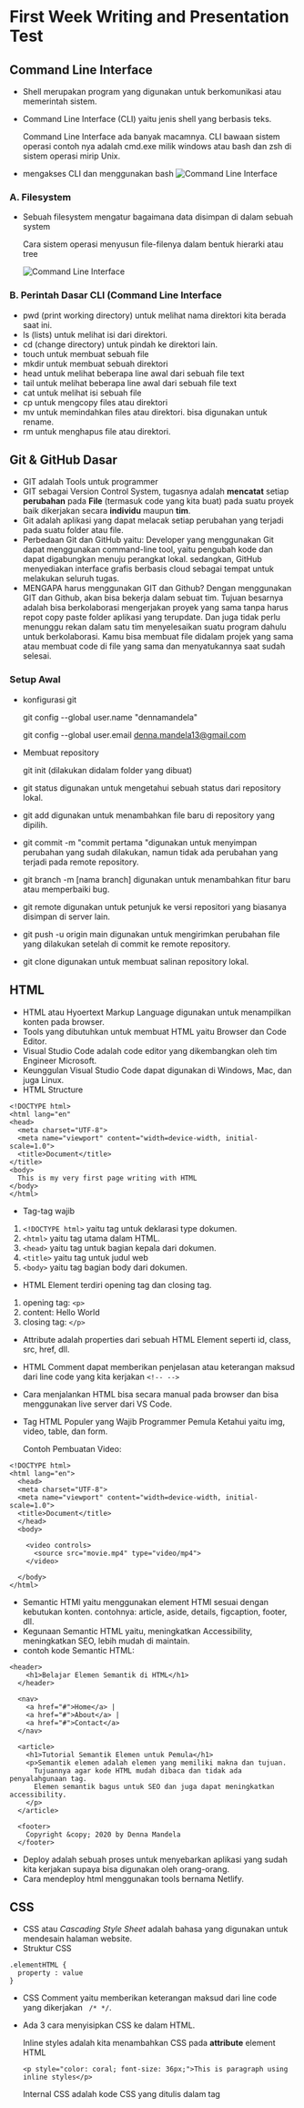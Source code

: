 # First Week Writing and Presentation Test
## Command Line Interface
- Shell merupakan program yang digunakan untuk berkomunikasi atau memerintah sistem.
- Command Line Interface (CLI) yaitu jenis shell yang berbasis teks.

  Command Line Interface ada banyak macamnya. CLI bawaan sistem operasi contoh nya adalah cmd.exe milik windows atau bash dan zsh di sistem operasi mirip Unix.
  
- mengakses CLI dan menggunakan bash ![Command Line Interface](/week-1/mengakses-cli.png)
### A. Filesystem
- Sebuah filesystem mengatur bagaimana data disimpan di dalam sebuah system
  
  Cara sistem operasi menyusun file-filenya dalam bentuk hierarki atau tree

  ![Command Line Interface](/week-1/filesystem.png)

### B. Perintah Dasar CLI (Command Line Interface 
- pwd (print working directory) untuk melihat nama direktori kita berada saat ini.
- ls (lists) untuk melihat isi dari direktori.
- cd (change directory) untuk pindah ke direktori lain.
- touch untuk membuat sebuah file
- mkdir untuk membuat sebuah direktori
- head untuk melihat beberapa line awal dari sebuah file text
- tail untuk melihat beberapa line awal dari sebuah file text
- cat untuk melihat isi sebuah file
- cp untuk mengcopy files atau direktori
- mv untuk memindahkan files atau direktori. bisa digunakan untuk rename.
- rm untuk menghapus file atau direktori.

## Git & GitHub Dasar
- GIT adalah Tools untuk programmer
- GIT sebagai Version Control System, tugasnya adalah **mencatat** setiap **perubahan** pada **File** (termasuk code yang kita buat) pada suatu proyek baik dikerjakan secara **individu** maupun **tim**.
- Git adalah aplikasi yang dapat melacak setiap perubahan yang terjadi pada suatu folder atau file.
- Perbedaan Git dan GitHub yaitu: Developer yang menggunakan Git dapat menggunakan command-line tool, yaitu pengubah kode dan dapat digabungkan menuju perangkat lokal. sedangkan, GitHub menyediakan interface grafis berbasis cloud sebagai tempat untuk melakukan seluruh tugas.
- MENGAPA harus menggunakan GIT dan Github? Dengan menggunakan GIT dan Github, akan bisa bekerja dalam sebuat tim. Tujuan besarnya adalah bisa berkolaborasi mengerjakan proyek yang sama tanpa harus repot copy paste folder aplikasi yang terupdate.
Dan juga tidak perlu menunggu rekan dalam satu tim menyelesaikan suatu program dahulu untuk berkolaborasi. Kamu bisa membuat file didalam projek yang sama atau membuat code di file yang sama dan menyatukannya saat sudah selesai.

### Setup Awal
- konfigurasi git

  git config --global user.name "dennamandela"
  
  git config --global user.email denna.mandela13@gmail.com
  
- Membuat repository

  git init (dilakukan didalam folder yang dibuat)
  
- git status digunakan untuk mengetahui sebuah status dari repository lokal.
- git add digunakan untuk menambahkan file baru di repository yang dipilih.
- git commit -m "commit pertama "digunakan untuk menyimpan perubahan yang sudah dilakukan, namun tidak ada perubahan yang terjadi pada remote repository.
- git branch -m [nama branch] digunakan untuk menambahkan fitur baru atau memperbaiki bug.
- git remote digunakan untuk petunjuk ke versi repositori yang biasanya disimpan di server lain.
- git push -u origin main digunakan untuk mengirimkan perubahan file yang dilakukan setelah di commit ke remote repository.
- git clone digunakan untuk membuat salinan repository lokal.

## HTML
- HTML atau Hyoertext Markup Language digunakan untuk menampilkan konten pada browser.
- Tools yang dibutuhkan untuk membuat HTML yaitu Browser dan Code Editor.
- Visual Studio Code adalah code editor yang dikembangkan oleh tim Engineer Microsoft.
- Keunggulan Visual Studio Code dapat digunakan di Windows, Mac, dan juga Linux.
- HTML Structure
```
<!DOCTYPE html>
<html lang="en"
<head>
  <meta charset="UTF-8">
  <meta name="viewport" content="width=device-width, initial-scale=1.0">
  <title>Document</title>
</title>
<body>
  This is my very first page writing with HTML
</body>
</html>
```
- Tag-tag wajib

1. ```<!DOCTYPE html>``` yaitu tag untuk deklarasi type dokumen.
2. ```<html>``` yaitu tag utama dalam HTML.
3. ```<head>``` yaitu tag untuk bagian kepala dari dokumen.
4. ```<title>``` yaitu tag untuk judul web
5. ```<body>``` yaitu tag bagian body dari dokumen.

- HTML Element terdiri opening tag dan closing tag.
1. opening tag: ```<p>```
2. content: Hello World
3. closing tag: ```</p>```

- Attribute adalah properties dari sebuah HTML Element seperti id, class, src, href, dll.
- HTML Comment dapat memberikan penjelasan atau keterangan maksud dari line code yang kita kerjakan ```<!-- -->```
- Cara menjalankan HTML bisa secara manual pada browser dan bisa menggunakan live server dari VS Code.
- Tag HTML Populer yang Wajib Programmer Pemula Ketahui yaitu img, video, table, dan form.

  Contoh Pembuatan Video:
  
```
<!DOCTYPE html>
<html lang="en">
  <head>
  <meta charset="UTF-8">
  <meta name="viewport" content="width=device-width, initial-scale=1.0">
  <title>Document</title>
  </head> 
  <body>
    
    <video controls>
      <source src="movie.mp4" type="video/mp4">
    </video>
    
  </body>
</html>
```
- Semantic HTMl yaitu menggunakan element HTMl sesuai dengan kebutukan konten. contohnya: article, aside, details, figcaption, footer, dll.
- Kegunaan Semantic HTML yaitu, meningkatkan Accessibility, meningkatkan SEO, lebih mudah di maintain.
- contoh kode Semantic HTML:
```
<header>
    <h1>Belajar Elemen Semantik di HTML</h1>
  </header>

  <nav>
    <a href="#">Home</a> |
    <a href="#">About</a> |
    <a href="#">Contact</a>
  </nav>

  <article>
    <h1>Tutorial Semantik Elemen untuk Pemula</h1>
    <p>Semantik elemen adalah elemen yang memiliki makna dan tujuan.
      Tujuannya agar kode HTML mudah dibaca dan tidak ada penyalahgunaan tag.
      Elemen semantik bagus untuk SEO dan juga dapat meningkatkan accessibility.
    </p>
  </article>

  <footer>
    Copyright &copy; 2020 by Denna Mandela
  </footer>
  ```
- Deploy adalah sebuah proses untuk menyebarkan aplikasi yang sudah kita kerjakan supaya bisa digunakan oleh orang-orang.
- Cara mendeploy html menggunakan tools bernama Netlify.

## CSS
- CSS atau *Cascading Style Sheet* adalah bahasa yang digunakan untuk mendesain halaman website.
- Struktur CSS
```
.elementHTML {
  property : value
}
```
- CSS Comment yaitu memberikan keterangan maksud dari line code yang dikerjakan ``` /* */```.
- Ada 3 cara menyisipkan CSS ke dalam HTML.

  Inline styles adalah kita menambahkan CSS pada **attribute** element HTML

  ```
  <p style="color: coral; font-size: 36px;">This is paragraph using inline styles</p>
  ```

  Internal CSS adalah kode CSS yang ditulis dalam tag<style> dan kode HTML yang ditulis di bagian header file HTML.

  ```
  <style></style>
  ```
  
  External CSS adalah kode CSS yang diletakkan di luar dokumen HTML sebagai file .css.

- Sintaks CSS terdiri dari tiga bagian: pemilih atau selektor (selector), sifat atau properti (property), dan nilai (value).
- Contoh sintaks dasar dari CSS:
  
  ```
  h1 {
    color: red;
  }
  ```

- Ada beberapa cara yang bisa digunakan sesuai kebutuhan untuk mendesain element HTML di CSS.
  
  Tag Name: Selektor ini akan memilih elemen berdasarkan nama tag.
  
  ```
  p {
    color: blue;
  }
  ```
  
  Tag Class: selektor yang memilih elemen berdasarkan nama class yang diberikan.
  
  ```
  .pink {
    color: white;
    background: pink;
    padding: 5px;
  }
  ```
  
  Tag ID: Selektor ID hampir sama dengan class. Bedanya, ID bersifat unik. Hanya boleh digunakan oleh satu elemen saja.
  
  ```
  #header {
    background: teal;
    color: white;
    height: 100px;
    padding: 50px;
  }
  ```

  Nested Element: setiap element memiliki parent dan child.
  
  !important CSS: jika pada styling CSS menggunakan !important, maka styling sebelumnya baik itu ID Name atau Class Name akan di override.
  
  ```
  h1.title {
    color: green;
  }
  ```

- Responsive web design atau desain web responsif adalah sebuah teknik atau metode bagi web designer untuk membuat suatu layout website yang dapat menyesuaikan diri sesuai dengan ukuran layar pengguna.
  
  Fluid Grid: sebuah grid atau garis-garis batas yang menentukan letak suatu komponen dalam desain.
  
  Media queries: untuk dapat mengambil data mengenai ukuran layar yang digunakan untuk menampilkan konten.
  
  Responsive media: media seperti foto dan video dapat ditampilkan dengan baik di berbagai ukuran layar.

- Flexbox yaitu memberikan container kemampuan untuk mengatur panjang, lebar, dan posisi item-item yang berada di dalamnya agar memaksimalkan ruang yang ada.
- beberapa property container flexbox diantaranya:
  
  flex-direction: Menentukkan arah (direction) yang akan diberlakukan untuk item-item yang ada pada container flexbox.
  
  flex-wrap: untuk mendefinisikan bahwa elemen item di dalam container flexbox tidak harus disejajarkan dalam satu baris.
  
  justify-content: untuk mensejajarkan item-item diantara flexbox agar container dari flexbox.
  
  align-items: bagaimana item-item pada container flex tersebut diletakkan sepanjang garis tegak lurus pada sumbu utama (cross-axis).  
  
## Algorithms and Data Structures
- Algoritma adalah deskripsi berupa step-step yang dibutuhkan untuk menyelesaikan suatu masalah.
- Struktur data adalah cara penyimpanan , pengorganisasian , dan pengaturan data di dalam media penyimpanan komputer sehingga data tersebut dapat digunakan secara efisien. Algoritma adalah sederetan langkah-langkah logis yang disusun secara sistematis untuk memecahkan suatu masalah.
- Ciri-ciri Algoritma
  
  - Input: memiliki 0 atau lebih inputan.
  - Ouput: memiliki min 1 buah output
  - Definiteness: Instruksi jelas tidak ambigu
  - Finitess: Memiliki titik berhenti (stop)
  - Effectiveness: Sebisa mungkin tepat sasaran dan efisien

- Jenis Proses Algoritma
  
  - Sequence: Instruksi yang dijalankan secara berurutan
  - Selection: Instruksi yang dijalankan jika memenuhi suatu kondisi
  - Iteration: Instruksi yang berulang kali dijalankan selama memenuhi suatu kondisi.
  - Concurrent: Instruksi yang dijalankan secara bersamaan.

- Penyajian Algoritma
  
  - Deskriptif 
  - Flowchart
  - Pseudocode

- Contoh Algoritma
```
Mengambil air minum:
Pergi ke dapur
Ambil gelas di rak
Pergi ke dispenser
Isi Gelas dengan air
Jika air sudah penuh
Air siap diminum
```
  
- Flowchart atau bagan alur adalah diagram yang menampilkan langkah-langkah dan keputusan untuk melakukan sebuah proses dari suatu program.
- Fungsi utama dari flowchart adalah memberi gambaran jalannya sebuah program dari satu proses ke proses lainnya. 
- Jenis flowchart
  - Flowchart dokumen: untuk menelusuri alur form dari satu bagian ke bagian yang lain, termasuk bagaimana laporan diproses, dicatat, dan disimpan.
  - Flowchart program: menggambarkan secara rinci prosedur dari proses program.
  - Flowchart proses: cara penggambaran rekayasa industrial dengan cara merinci dan menganalisis langkah-langkah selanjutnya dalam suatu prosedur atau sistem.
  - Flowchart sistem: flowchart yang menampilkan tahapan atau proses kerja yang sedang berlangsung di dalam sistem secara menyeluruh.
  - Flowchart skematik: menampilkan alur prosedur suatu sistem, hampir sama dengan flowchart sistem.

- Contoh Flowchart:
![Contoh Flowchart](/week-1/Contoh-flowchart.jpg "Contoh Flowchart")

- Pseudocode adalah menuliskan algoritma dengan umumnya bahasa inggris sebelum kita implementasikan ke bahasa pemograman tertentu.
- Panduan menulis Pseudocode
  - Menggunakan HURUF BESAR pada kata kunci (key commands).
  - 1 statement =  1 baris 
  - Gunakan indentasi
  - Please please be specific
  - simpel.

- Contoh Pseudocode
```
Menampilkan deret angka 1 - 10
deklarasi
  i ← 1
deskripsi
  while i <= 10
    print i
    i = i + 1
  end
```
- Jenis-jenis Pseudocode
  - Procedural: cara berpikir secara runtun
  - Conditional: digunakan saat dibutuhkan percabangan kasus.
  - Looping: dapat melakukan sebuah proses yang sama berulang-ulang.
  - Recursive: pola pikir dalam algoritma yang memanggil method/function didalam sebuah function.

## JavaScript
### JavaScript Introduction
- JavaScript adalah bahasa pemrograman yang sangat powerful yang digunakan untuk logic pada sebuah website.
- Cara menjalankan JavaScript yaitu melalui browser pada device setiap user.
- Pada JavaScript dikenal dengan istilah **Syntax** dan **Statement**.
  > Syntax adalah seperangkat aturan yang menentukan program JavaScript yang terstruktur dengan benar.
  >
  > Statement adalah sebuah intruksi untuk dieksekusi oleh web browser.

- Contoh Syntax JavaScript
  - Alert()
  - Prompt()
  - Confirm()

- Console Log adalah tempat untuk cek logic dan tempat untuk melakukan debugging (mengetahui error pada code) pada pemograman web. 
- Comments adalah sintaks yang digunakan untuk memberi keterangan tentang suatu statement. 
  - Single Comments ```//```
  - Multiline Comments ```/* */```

### Tipe Data (Data Types)
- *Tipe Data* adalah jenis-jenis data yang bisa disimpan di dalam variabel.
- Ada 6 Tipe data pada JavaScript:
  - number: tipe data yang mengandung semua angka termasuk angka desimal.
  - string: grup karakter yang ada pada keyboard laptop/PC kita yaitu letters (huruf), number (angka), spaces (spasi), symbol, dan lainnya. 
  - boolean: tipe data yang hanya mempunyai 2 buah nilai.
  - null: tipe data yang diartikan bahwa sebuah variable/data tidak memiliki nilai.
  - undefined: tipe data yang merepresentasikan varibel/data yang tidak memiliki nilai.
  - object: koleksi data yang saling berhubungan (related). Tipe data pbject dapat menyimpan data dengan tipe data apapun (number, string, boolean, dan lainnya).

### Variabel
- Variabel adalah container/tempat untuk menyimpan sebuah nilai.
- 3 hal yang dapat dilakukan pada variabel
  - Membuat variabel dengan nama yang jelas dan menggambarkan tentang data tersebut
  - Menyimpan dan mengupdate informasi/data yang disimpan
  - Mendapatkan/menampilan data yang tersimpan
	
- Ada 3 cara mendefinisikan sebuah variabel.
  - var
  - let
  - const

### Operator
- Assignment Operator (=) digunakan untuk menyimpan sebuah nilai pada variabel, Contohnya: ```let myName = 'Mandela';```
- Mathematical Assignment Operator merupakan **Operator** yang biasa digunakan pada operasi perhitungan matematis, atau bisa disebut juga dengan **Operator** yang digunakan untuk melakukan perhitungan.
- Contohnya:
``` 
let 4 = 4;
w = w + 1;

console.log(w); // Output: 5
```
- Increment dan Decrement untuk menambah atau mengurangi sebesar 1 nilai.
- Contohnya:
```
let a = 10;
a++;
console.log(a); // Output: 11

let b = 20;
b--;
console.log(b); // Output: 19
```
- Arithmetic Operator adalah operator yang melibatkan operasi matematika.
  - Tambah (+)
  - Kurang (-) 
  - Perkalian (*)
  - Pembagian (/)
  - Modulus (%)

- Comparison Operator adalah operator yang membandingkan satu nilai dengan nilai lainnya.
  - Lebih kecil dari: ```<```
  - Lebih besar dari: ```>```
  - Lebih kecil atau sama dengan: ```<=```
  - Lebih besar atau sama dengan: ```>=```
  - Sama dengan: ```===```
  - Tidak sama dengan: ```!==```

- Logical Operator digunakan untuk sebuah CONDITIONAL pada pemograman.
- Menghasilkan nilai BOOLEAN yaitu TRUE or FALSE.
- Simbol dari Logical Operator adalah sebagai berikut:
  - AND operator: menghasilkan nilai true jika kedua atau semua premis bernilai TRUE ```&&```
  - OR operator: menghasilkan nilai true jika salah satu premis mengandung nilai TRUE ```||```
  - NOT operator: membalikkan sebuah nilai BOOLEAN. TRUE menjadi FALSE dan sebaliknya. ```!```

### Conditional
- Conditional merupakan *statement percabangan* yang menggambarkan suatu *kondisi*.
- Conditional statement akan mengecek kondisi spesifik dan menjalankan perintah berdasarkan kondisi tersebut
- Contoh Conditional dalam kehidupan
  - Jika cuaca cerah hari ini, maka kita akan pergi keluar
  - Jika alarm berbunyi, maka kita akan bangun dari tidur
  - Jika lelah, maka kita akan istirahat
  - Jika lapar, kita akan makan
- Contoh IF Statement
```
let lapar = true;
if (lapar) {
  console.log('Yuk makan');
};
```
- IF ... ELSE Statement: Else akan mengeksekusi sebuah statement/code jika suatu kondisi bernilai **FALSE**
- Contoh IF ... ELSE Statement
```
let lapar = false;
if (lapar) {
  console.log('Yuk makan');
} else {
  console.log('Tidak makan');
}
```
- IF .. ELSE IF Statement dapat digunakan jika mempunyai berbagai kondisi.
Contoh IF .. ELSE IF Statement
```
let stopLight = 'red';
	
if(stopLight === 'red') {
  console.log('Stop!');
} else if (stopLight === 'yellow') {
  console.log('Slow down.');
} else if(stopLight === 'green') {
  console.log('Go!');
} else {
  console.log('Caution, unknown!');
}
```
- Truthy and Falsy digunakan untuk mengecek apakah variabel telah terisi namun tidak mementingkan nilainya.
- Contoh Truthy and Falsy
```
let myVariable = 'Hacktiv8';
if (myVariable) {
  console.log(myVariable)
} else {
  console.log('Variable tidak ada')
}
```
- Truthy and Falsy Assignment: Analoginya adalah jika memiliki sebuah website dan meminta inputan username lalu menampilkannya. Jika usernamenya kosong bisa isi nilai tersebut.
- Contoh Truthy and Falsy Assignment
```
let defaultName;
if (username) {
  defaultName = username;
} else {
  defaultName = 'Stranger';
}
```
- Switch Case Conditional digunakan untuk jika kondisi dan percabangan terlalu banyak
- Contoh Switch Case
```
let warna = 'merah';
 
switch (warna){
  case 'hitam':
    console.log('Warna Hitam');
    break;
  case 'merah':
    console.log('Warna Merah');
    break;
  case 'Kuning':
    console.log('Warna Kuning');
    break;
  default:
    console.log('warna tidak ada');
}
```










 





  




  





